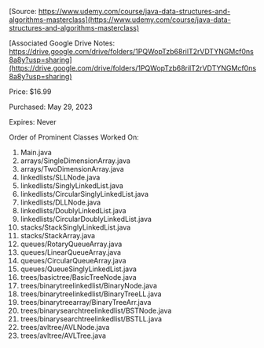 [Source: https://www.udemy.com/course/java-data-structures-and-algorithms-masterclass](https://www.udemy.com/course/java-data-structures-and-algorithms-masterclass)

[Associated Google Drive Notes: https://drive.google.com/drive/folders/1PQWopTzb68rilT2rVDTYNGMcf0ns8a8y?usp=sharing](https://drive.google.com/drive/folders/1PQWopTzb68rilT2rVDTYNGMcf0ns8a8y?usp=sharing)

Price: $16.99

Purchased: May 29, 2023

Expires: Never

Order of Prominent Classes Worked On:
1. Main.java
2. arrays/SingleDimensionArray.java
3. arrays/TwoDimensionArray.java
4. linkedlists/SLLNode.java
5. linkedlists/SinglyLinkedList.java
6. linkedlists/CircularSinglyLinkedList.java
7. linkedlists/DLLNode.java
8. linkedlists/DoublyLinkedList.java
9. linkedlists/CircularDoublyLinkedList.java
10. stacks/StackSinglyLinkedList.java
11. stacks/StackArray.java
12. queues/RotaryQueueArray.java
13. queues/LinearQueueArray.java
14. queues/CircularQueueArray.java
15. queues/QueueSinglyLinkedList.java
16. trees/basictree/BasicTreeNode.java
17. trees/binarytreelinkedlist/BinaryNode.java
18. trees/binarytreelinkedlist/BinaryTreeLL.java
19. trees/binarytreearray/BinaryTreeArr.java
20. trees/binarysearchtreelinkedlist/BSTNode.java
21. trees/binarysearchtreelinkedlist/BSTLL.java
22. trees/avltree/AVLNode.java
23. trees/avltree/AVLTree.java